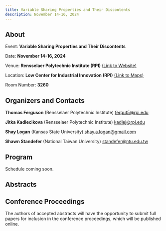 ```yaml
---
title: Variable Sharing Properties and Their Discontents
description: November 14-16, 2024
---
```

## About
Event: **Variable Sharing Properties and Their Discontents**

Date: **November 14-16, 2024**

Venue: **Rensselaer Polytechnic Institute (RPI)** [(Link to Website)](https://www.rpi.edu/)

Location: **Low Center for Industrial Innovation (RPI)** [(Link to Maps)]([https://www.google.com/maps/place/Low+Center+for+Industrial+Innovation/@42.7292449,-73.680798,16.75z/data=!4m6!3m5!1s0x89de0fa0754f2517:0xc812ad6a8b0415a0!8m2!3d42.7291622!4d-73.6786731!16s%2Fm%2F027sqdl?entry=ttu&g_ep=EgoyMDI0MTAyMC4xIKXMDSoASAFQAw%3D%3D](https://www.google.com/maps/d/u/0/viewer?mid=1ZXIjryVOQ0L2B1aJ1txSgvlS9hb_TlM&ll=42.730584835533634%2C-73.67818539999998&z=15))

Room Number: **3260**

## Organizers and Contacts

**Thomas Ferguson** (Rensselaer Polytechnic Institute) fergut5@rpi.edu

**Jitka Kadlecikova** (Rensselaer Polytechnic Institute) kadlej@rpi.edu

**Shay Logan** (Kansas State University) shay.a.logan@gmail.com

**Shawn Standefer** (National Taiwan University) standefer@ntu.edu.tw


## Program

Schedule coming soon.

## Abstracts


## Conference Proceedings

The authors of accepted abstracts will have the opportunity to submit full papers for inclusion in the conference proceedings, which will be published online.



<style>
header .project-name {
  font-size: 2.5rem;
}

header .project-tagline {
  display: none;
}

header .btn {
  display: none;
}
</style>

